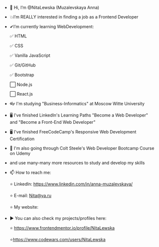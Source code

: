 - 👋 Hi, I’m @NitaLewska (Muzalevskaya Anna)
- 💥I’m REALLY interested in finding a job as a Frontend Developer
- ✔I’m currently learning WebDevelopment:

	:white_check_mark: HTML

	:white_check_mark: CSS 

	:white_check_mark: Vanilla JavaScript	 

	:white_check_mark: Git/GitHub	 
	
	:white_check_mark: Bootstrap
	
	⬜ Node.js
	
	⬜ React.js
	
- 👓 I'm studying "Business-Informatics" at Moscow Witte University
- 🖥 I've finished LinkedIn's Learning Paths "Become a Web Developer" and "Become a Front-End Web Developer"
- 🖥 I've finished FreeCodeCamp's Responsive Web Development Certification
- 📗 I'm also going through Colt Steele's Web Developer Bootcamp Course on Udemy
- and use many-many more resources to study and develop my skills
	
- 📫 How to reach me:

	⭐ LinkedIn: https://www.linkedin.com/in/anna-muzalevskaya/
	
	⭐ E-mail: Nita@ya.ru
	
	⭐ My website: 
  
- ▶ You can also check my projects/profiles here:

	⭐ https://www.frontendmentor.io/profile/NitaLewska
	
	⭐https://www.codewars.com/users/NitaLewska
